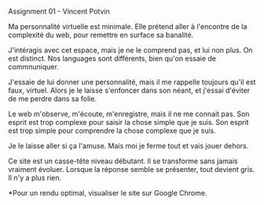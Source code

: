 

Assignment 01 - Vincent Potvin



Ma personnalité virtuelle est minimale. Elle prétend aller à l'encontre de la complexité du web, pour remettre en surface sa banalité.

J'intéragis avec cet espace, mais je ne le comprend pas, et lui non plus. On est distinct. Nos languages sont différents, bien qu'on essaie de commnuniquer.

J'essaie de lui donner une personnalité, mais il me rappelle toujours qu'il est faux, virtuel. Alors je le laisse s'enfoncer dans son néant, et j'essai d'éviter de me perdre dans sa folie.

Le web m'observe, m'écoute, m'enregistre, mais il ne me connait pas. Son esprit est trop complexe pour saisir la chose simple que je suis. Son esprit est trop simple pour comprendre la chose complexe que je suis.

Je le laisse aller si ça l'amuse. Mais moi je ferme tout et vais jouer dehors.

Ce site est un casse-tête niveau débutant. Il se transforme sans jamais vraiment évoluer. Lorsque la réponse semble se présenter, tout devient gris. Il n'y a plus rien.



*Pour un rendu optimal, visualiser le site sur Google Chrome.